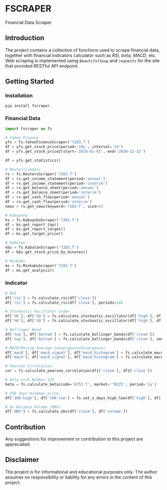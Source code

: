 # FSCRAPER
Financial Data Scraper

## Introduction
The project contains a collection of functions used to scrape financial data, together with financial indicators calculator such as *RSI*, *beta*, *MACD*, etc. Web scraping is implemented using `BeautifulSoup` and `requests` for the site that provided RESTful API endpoint.

## Getting Started 
### Installation
    pip install fscraper

### Financial Data
```python
import fscraper as fs

# Yahoo Finance
yfs = fs.YahooFinanceScraper('7203.T')
df = yfs.get_stock_price(period='10y', interval='1d')
df = yfs.get_stock_price2(start='2010-01-01', end='2020-12-12')

df = yfs.get_statistics()

# Reuters(Japan)
rs = fs.ReutersScraper('7203.T')
df = rs.get_income_statement(period='annual')
df = rs.get_income_statement(period='interim')
df = rs.get_balance_sheet(period='annual')
df = rs.get_balance_sheet(period='interim')
df = rs.get_cash_flow(period='annual')
df = rs.get_cash_flow(period='interim')
news = rs.get_news(keyword='7203.T', size=5)

# Kabuyoho
ks = fs.KabuyohoScraper('7203.T')
df = ks.get_report_top()
df = ks.get_report_target()
df = ks.get_target_price()

# Kabutan
kbs = fs.KabutanScraper('7203.T')
df = kbs.get_stock_price_by_minutes()

# Minkabu
ms = fs.MinkabuScraper('7203.T')
df = ms.get_analysis()
```

### Indicator
```python
# RSI
df['rsi'] = fs.calculate_rsi(df['close'])
df['rsi'] = fs.calculate_rsi(df['close'], periods=14)

# Stochastic Oscillator Index
df['%K'], df['%D'] = fs.calculate_stochastic_oscillator(df['high'], df['low'], df['close'])
df['%K'], df['%D'] = fs.calculate_stochastic_oscillator(df['high'], df['low'], df['close'], k_period=14, d_period=3)

# Bollinger Band
df['top'], df['bottom'] = fs.calculate_bollinger_bands(df['close'])
df['top'], df['bottom'] = fs.calculate_bollinger_bands(df['close'], smooth_period=20, standard_deviation=2)

# MACD(Moving Average Convergence/Divergence)
df['macd'], df['macd_signal'], df['macd_histogram'] = fs.calculate_macd(df['close'])
df['macd'], df['macd_signal'], df['macd_histogram'] = fs.calculate_macd(df['close'], short_periods=12, long_periods=26, signal_periods=9)

# Pearson Correlation
cor = fs.calculate_pearson_correlation(df1['close'], df2['close'])

# beta with Nikkei 225
beta = fs.calculate_beta(code='6753.T', market='^N225', period='1y')

# 100 days min&max price
df['100-high'], df['100-low'] = fs.set_x_days_high_low(df['high'], df['low'], window=100)

# On Balance Volume (OBV)
df['OBV'] = fs.calculate_obv(df['close'], df['volume'])
```

## Contribution
Any suggestions for improvement or contribution to this project are appreciated.

## Disclaimer
The project is for informational and educational purposes only. The author assumes no responsibility or liability for any errors in the content of this project. 